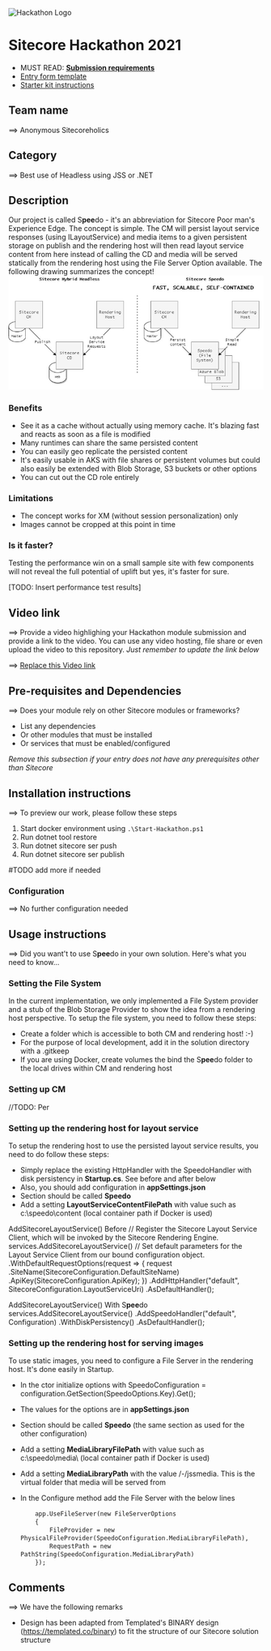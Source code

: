 ![Hackathon Logo](docs/images/hackathon.png?raw=true "Hackathon Logo")
# Sitecore Hackathon 2021

- MUST READ: **[Submission requirements](SUBMISSION_REQUIREMENTS.md)**
- [Entry form template](ENTRYFORM.md)
- [Starter kit instructions](STARTERKIT_INSTRUCTIONS.md)
  

## Team name
⟹ Anonymous Sitecoreholics

## Category
⟹ Best use of Headless using JSS or .NET

## Description
Our project is called S**pee**do - it's an abbreviation for Sitecore Poor man's Experience Edge. The concept is simple. The CM will persist layout service responses (using ILayoutService) and media items to a given persistent storage on publish and the rendering host will then read layout service content from here instead of calling the CD and media will be served statically from the rendering host using the File Server Option available. The following drawing summarizes the concept!
![Concept](docs/images/concept.jpg?raw=true "Concept")

### Benefits
  - See it as a cache without actually using memory cache. It's blazing fast and reacts as soon as a file is modified
  - Many runtimes can share the same persisted content
  - You can easily geo replicate the persisted content
  - It's easily usable in AKS with file shares or persistent volumes but could also easily be extended with Blob Storage, S3 buckets or other options
  - You can cut out the CD role entirely

### Limitations
  - The concept works for XM (without session personalization) only
  - Images cannot be cropped at this point in time

### Is it faster?
Testing the performance win on a small sample site with few components will not reveal the full potential of uplift but yes, it's faster for sure.

[TODO: Insert performance test results]

## Video link
⟹ Provide a video highlighing your Hackathon module submission and provide a link to the video. You can use any video hosting, file share or even upload the video to this repository. _Just remember to update the link below_

⟹ [Replace this Video link](#video-link)

## Pre-requisites and Dependencies

⟹ Does your module rely on other Sitecore modules or frameworks?

- List any dependencies
- Or other modules that must be installed
- Or services that must be enabled/configured

_Remove this subsection if your entry does not have any prerequisites other than Sitecore_

## Installation instructions
⟹ To preview our work, please follow these steps

1. Start docker environment using `.\Start-Hackathon.ps1`
2. Run dotnet tool restore
3. Run dotnet sitecore ser push
4. Run dotnet sitecore ser publish

#TODO add more if needed

### Configuration
⟹ No further configuration needed

## Usage instructions
⟹ Did you want't to use S**pee**do in your own solution. Here's what you need to know...

### Setting the File System
In the current implementation, we only implemented a File System provider and a stub of the Blob Storage Provider to show the idea from a rendering host perspective. To setup the file system, you need to follow these steps:
  - Create a folder which is accessible to both CM and rendering host! :-)
  - For the purpose of local development, add it in the solution directory with a .gitkeep
  - If you are using Docker, create volumes the bind the S**pee**do folder to the local drives within CM and rendering host

### Setting up CM
//TODO: Per

### Setting up the rendering host for layout service
To setup the rendering host to use the persisted layout service results, you need to do follow these steps:
  - Simply replace the existing HttpHandler with the SpeedoHandler with disk persistency in **Startup.cs**. See before and after below
  - Also, you should add configuration in **appSettings.json**
   - Section should be called **Speedo**
   - Add a setting **LayoutServiceContentFilePath** with value such as c:\\speedo\\content (local container path if Docker is used)

AddSitecoreLayoutService() Before
            // Register the Sitecore Layout Service Client, which will be invoked by the Sitecore Rendering Engine.
            services.AddSitecoreLayoutService()
                // Set default parameters for the Layout Service Client from our bound configuration object.
                .WithDefaultRequestOptions(request =>
                {
                    request
                        .SiteName(SitecoreConfiguration.DefaultSiteName)
                        .ApiKey(SitecoreConfiguration.ApiKey);
                })
                .AddHttpHandler("default", SitecoreConfiguration.LayoutServiceUri)
                .AsDefaultHandler();

AddSitecoreLayoutService() With S**pee**do
            services.AddSitecoreLayoutService()
                .AddSpeedoHandler("default", Configuration)
                .WithDiskPersistency()
                .AsDefaultHandler();

### Setting up the rendering host for serving images
To use static images, you need to configure a File Server in the rendering host. It's done easily in Startup.
  - In the ctor initialize options with SpeedoConfiguration = configuration.GetSection(SpeedoOptions.Key).Get<SpeedoOptions>();
  - The values for the options are in **appSettings.json**
   - Section should be called **Speedo** (the same section as used for the other configuration)
   - Add a setting **MediaLibraryFilePath** with value such as c:\\speedo\\media\\ (local container path if Docker is used)
   - Add a setting **MediaLibraryPath** with the value /-/jssmedia. This is the virtual folder that media will be served from
  - In the Configure method add the File Server with the below lines

            app.UseFileServer(new FileServerOptions
            {
                FileProvider = new PhysicalFileProvider(SpeedoConfiguration.MediaLibraryFilePath),
                RequestPath = new PathString(SpeedoConfiguration.MediaLibraryPath)
            });

## Comments
⟹ We have the following remarks
  - Design has been adapted from Templated's BINARY design (https://templated.co/binary) to fit the structure of our Sitecore solution structure
